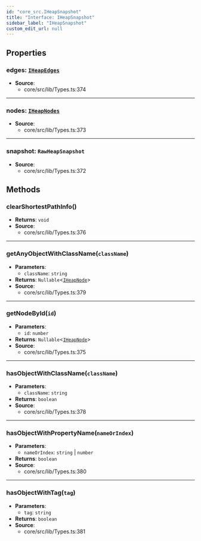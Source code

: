 ```yaml
---
id: "core_src.IHeapSnapshot"
title: "Interface: IHeapSnapshot"
sidebar_label: "IHeapSnapshot"
custom_edit_url: null
---
```


## Properties

### <a id="edges" name="edges"></a> **edges**: [`IHeapEdges`](core_src.IHeapEdges.md)

 * **Source**:
    * core/src/lib/Types.ts:374

___

### <a id="nodes" name="nodes"></a> **nodes**: [`IHeapNodes`](core_src.IHeapNodes.md)

 * **Source**:
    * core/src/lib/Types.ts:373

___

### <a id="snapshot" name="snapshot"></a> **snapshot**: `RawHeapSnapshot`

 * **Source**:
    * core/src/lib/Types.ts:372

## Methods

### <a id="clearshortestpathinfo"></a>**clearShortestPathInfo**()

 * **Returns**: `void`
 * **Source**:
    * core/src/lib/Types.ts:376

___

### <a id="getanyobjectwithclassname"></a>**getAnyObjectWithClassName**(`className`)

 * **Parameters**:
    * `className`: `string`
 * **Returns**: `Nullable`<[`IHeapNode`](core_src.IHeapNode.md)\>
 * **Source**:
    * core/src/lib/Types.ts:379

___

### <a id="getnodebyid"></a>**getNodeById**(`id`)

 * **Parameters**:
    * `id`: `number`
 * **Returns**: `Nullable`<[`IHeapNode`](core_src.IHeapNode.md)\>
 * **Source**:
    * core/src/lib/Types.ts:375

___

### <a id="hasobjectwithclassname"></a>**hasObjectWithClassName**(`className`)

 * **Parameters**:
    * `className`: `string`
 * **Returns**: `boolean`
 * **Source**:
    * core/src/lib/Types.ts:378

___

### <a id="hasobjectwithpropertyname"></a>**hasObjectWithPropertyName**(`nameOrIndex`)

 * **Parameters**:
    * `nameOrIndex`: `string` \| `number`
 * **Returns**: `boolean`
 * **Source**:
    * core/src/lib/Types.ts:380

___

### <a id="hasobjectwithtag"></a>**hasObjectWithTag**(`tag`)

 * **Parameters**:
    * `tag`: `string`
 * **Returns**: `boolean`
 * **Source**:
    * core/src/lib/Types.ts:381
